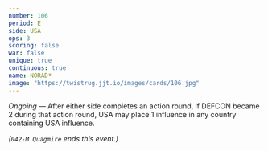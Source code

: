 ```yaml
---
number: 106
period: E
side: USA
ops: 3
scoring: false
war: false
unique: true
continuous: true
name: NORAD*
image: "https://twistrug.jjt.io/images/cards/106.jpg"
---
```

*Ongoing* — After either side completes an action round, if DEFCON became 2 during that action round, USA may place 1 influence in any country containing USA influence.

*(`042-M Quagmire` ends this event.)*
